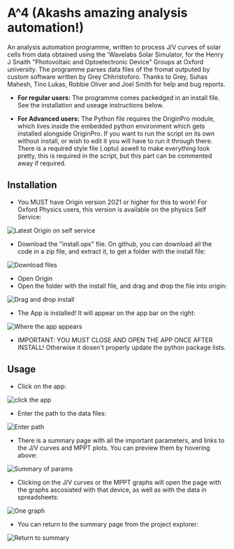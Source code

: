 # A^4 (Akashs amazing analysis automation!)

An analysis automation programme, written to process J/V curves of solar cells from data obtained using the 'Wavelabs Solar Simulator, for the Henry J Snaith "Photovoltaic and Optoelectronic Device" Groups at Oxford university. The programme parses data files of the fromat outputed by custom software written by Grey Chhristoforo. Thanks to Grey, Suhas Mahesh, Tino Lukas, Robbie Oliver and Joel Smith for help and bug reports.

* **For regular users:** The programme comes packedged in an install file. See the installation and useage instructions below.

* **For Advanced users:** The Python file requires the OriginPro module, which lives inside the embedded python environment which gets installed alongside OriginPro. If you want to run the script on its own without install, or wish to edit it you will have to run it through there. There is a required style file (.optu) aswell to make everything look pretty, this is required in the script, but this part can be commented away if required.

## Installation 

* You MUST have Origin version 2021 or higher for this to work! For Oxford Physics users, this version is available on the physics Self Service:

![Latest Origin on self service](readme_images/self_service.png)

* Download the "install.opx" file. On github, you can download all the code in a zip file, and extract it, to get a folder with the install file:

![Download files](readme_images/download_and_extract.png)

* Open Origin
* Open the folder with the install file, and drag and drop the file into origin: 

![Drag and drop install](readme_images/dragndrop.png)

* The App is installed! It will appear on the app bar on the right:

![Where the app appears](readme_images/a4_exists.png)

* IMPORTANT: YOU MUST CLOSE AND OPEN THE APP ONCE AFTER INSTALL! Otherwise it dosen't properly update the python package lists.

## Usage

* Click on the app:  

![click the app](readme_images/click_me.png)

* Enter the path to the data files:  

![Enter path](readme_images/path_enter.png)

* There is a summary page with all the important parameters, and links to the J/V curves and MPPT plots. You can preview them by hovering above:

![Summary of params](readme_images/summary.png)

* Clicking on the J/V curves or the MPPT graphs will open the page with the graphs ascosiated with that device, as well as with the data in spreadsheets:

![One graph](readme_images/one_graph.png)

* You can return to the summary page from the project explorer: 

![Return to summary](readme_images/return_sum.png)


